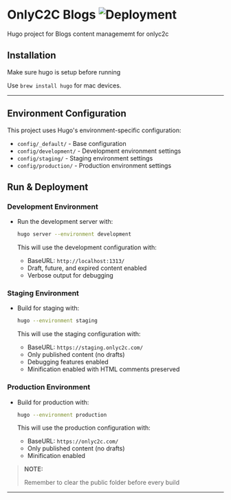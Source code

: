 # OnlyC2C Blogs ![Deployment](https://github.com/OnlyC2C/onlyc2c-blogs/actions/workflows/hugo.yml/badge.svg)

Hugo project for Blogs content managememt for onlyc2c

## Installation

Make sure hugo is setup before running

Use `brew install hugo` for mac devices.

***

## Environment Configuration

This project uses Hugo's environment-specific configuration:

- `config/_default/` - Base configuration
- `config/development/` - Development environment settings
- `config/staging/` - Staging environment settings
- `config/production/` - Production environment settings

## Run & Deployment

### Development Environment

- Run the development server with:

    ```bash
    hugo server --environment development
    ```

  This will use the development configuration with:
  - BaseURL: `http://localhost:1313/`
  - Draft, future, and expired content enabled
  - Verbose output for debugging

### Staging Environment

- Build for staging with:

    ```bash
    hugo --environment staging
    ```

  This will use the staging configuration with:
  - BaseURL: `https://staging.onlyc2c.com/`
  - Only published content (no drafts)
  - Debugging features enabled
  - Minification enabled with HTML comments preserved

### Production Environment

- Build for production with:

    ```bash
    hugo --environment production
    ```

  This will use the production configuration with:
  - BaseURL: `https://onlyc2c.com/`
  - Only published content (no drafts)
  - Minification enabled

> __NOTE:__
>
> Remember to clear the public folder before every build

***
